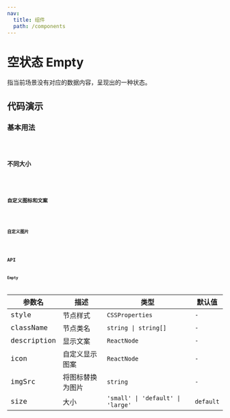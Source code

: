 ```yaml
---
nav:
  title: 组件
  path: /components
---
```


# 空状态 Empty

指当前场景没有对应的数据内容，呈现出的一种状态。

## 代码演示

### 基本用法

<code src="./__demo__/basic.demo.tsx" />

### 不同大小

<code src="./__demo__/size.demo.tsx" />

### 自定义图标和文案

<code src="./__demo__/custom-icon.demo.tsx" />

### 自定义图片

<code src="./__demo__/image.demo.tsx" />

## API

### Empty

|参数名|描述|类型|默认值|
|---|---|---|---|
|style|节点样式|`CSSProperties`|`-`|
|className|节点类名|`string \| string[]`|`-`|
|description|显示文案|`ReactNode`|`-`|
|icon|自定义显示图案|`ReactNode`|`-`|
|imgSrc|将图标替换为图片|`string`|`-`|
|size|大小|`'small' \| 'default' \| 'large'`|`default`|
